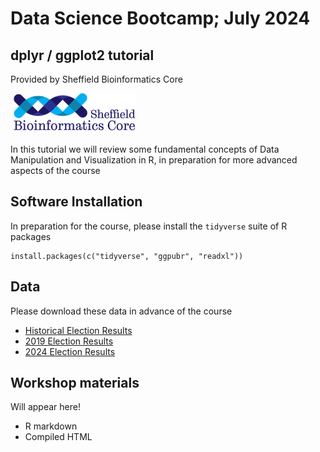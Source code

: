 # Data Science Bootcamp; July 2024

## dplyr / ggplot2 tutorial

Provided by Sheffield Bioinformatics Core

![](logo-sm.png)

In this tutorial we will review some fundamental concepts of Data Manipulation and Visualization in R, in preparation for more advanced aspects of the course

## Software Installation

In preparation for the course, please install the `tidyverse` suite of R packages
```
install.packages(c("tidyverse", "ggpubr", "readxl"))
```

## Data

Please download these data in advance of the course

- [Historical Election Results](1918-2019election_results_by_pcon.xlsx)
- [2019 Election Results](uk_election_2019.csv)
- [2024 Election Results](https://researchbriefings.files.parliament.uk/documents/CBP-10009/HoC-GE2024-results-by-constituency.csv)


## Workshop materials

Will appear here!

- R markdown
- Compiled HTML
